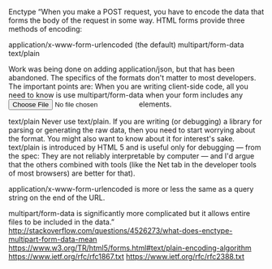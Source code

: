 Enctype
“When you make a POST request, you have to encode the data that forms the body of the request in some way. HTML forms provide three methods of encoding:

application/x-www-form-urlencoded (the default) 
multipart/form-data 
text/plain 

Work was being done on adding application/json, but that has been abandoned. The specifics of the formats don't matter to most developers. The important points are: When you are writing client-side code, all you need to know is use multipart/form-data when your form includes any <input type="file"> elements. 

text/plain Never use text/plain. If you are writing (or debugging) a library for parsing or generating the raw data, then you need to start worrying about the format. You might also want to know about it for interest's sake. text/plain is introduced by HTML 5 and is useful only for debugging — from the spec: They are not reliably interpretable by computer — and I'd argue that the others combined with tools (like the Net tab in the developer tools of most browsers) are better for that).


application/x-www-form-urlencoded is more or less the same as a query string on the end of the URL. 

multipart/form-data is significantly more complicated but it allows entire files to be included in the data.”
http://stackoverflow.com/questions/4526273/what-does-enctype-multipart-form-data-mean 
https://www.w3.org/TR/html5/forms.html#text/plain-encoding-algorithm
https://www.ietf.org/rfc/rfc1867.txt
https://www.ietf.org/rfc/rfc2388.txt


